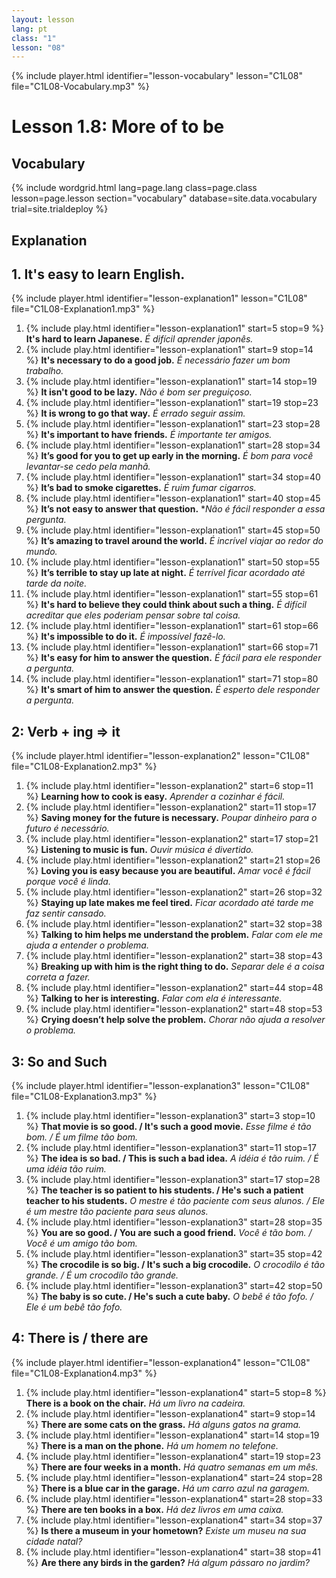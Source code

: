 ```yaml
---
layout: lesson
lang: pt
class: "1"
lesson: "08"
---
```



{% include player.html identifier="lesson-vocabulary" lesson="C1L08" file="C1L08-Vocabulary.mp3" %}

# Lesson 1.8: More of to be 


## Vocabulary

{% include wordgrid.html lang=page.lang
		class=page.class 
		lesson=page.lesson 
		section="vocabulary"
		database=site.data.vocabulary 
		trial=site.trialdeploy %}


## Explanation

## 1. It's easy to learn English.

{% include player.html identifier="lesson-explanation1" lesson="C1L08" file="C1L08-Explanation1.mp3" %}


1. {% include play.html identifier="lesson-explanation1" start=5 stop=9 %} **It's hard to learn Japanese.** *É difícil aprender japonês.*  
2. {% include play.html identifier="lesson-explanation1" start=9 stop=14 %} **It's necessary to do a good job.** *É necessário fazer um bom trabalho.*
3. {% include play.html identifier="lesson-explanation1" start=14 stop=19 %} **It isn't good to be lazy.** *Não é bom ser preguiçoso.*
4. {% include play.html identifier="lesson-explanation1" start=19 stop=23 %} **It is wrong to go that way.** *É errado seguir assim.*
5. {% include play.html identifier="lesson-explanation1" start=23 stop=28 %} **It's important to have friends.** *É importante ter amigos.*
6. {% include play.html identifier="lesson-explanation1" start=28 stop=34 %} **It’s good for you to get up early in the morning.** *É bom para você levantar-se cedo pela manhã.*
7. {% include play.html identifier="lesson-explanation1" start=34 stop=40 %} **It’s bad to smoke cigarettes.** *É ruim fumar cigarros.*
8. {% include play.html identifier="lesson-explanation1" start=40 stop=45 %} **It’s not easy to answer that question.** **Não é fácil responder a essa pergunta.*
9. {% include play.html identifier="lesson-explanation1" start=45 stop=50 %} **It’s amazing to travel around the world.** *É incrível viajar ao redor do mundo.* 
10. {% include play.html identifier="lesson-explanation1" start=50 stop=55 %} **It’s terrible to stay up late at night.** *É terrível ficar acordado até tarde da noite.*
11. {% include play.html identifier="lesson-explanation1" start=55 stop=61 %} **It's hard to believe they could think about such a thing.** *É difícil acreditar que eles poderiam pensar sobre tal coisa.*
12. {% include play.html identifier="lesson-explanation1" start=61 stop=66 %} **It's impossible to do it.** *É impossível fazê-lo.*
13. {% include play.html identifier="lesson-explanation1" start=66 stop=71 %} **It's easy for him to answer the question.** *É fácil para ele responder a pergunta.*
14. {% include play.html identifier="lesson-explanation1" start=71 stop=80 %} **It's smart of him to answer the question.** *É esperto dele responder a pergunta.*



## 2: Verb + ing => it

{% include player.html identifier="lesson-explanation2" lesson="C1L08" file="C1L08-Explanation2.mp3" %}

1. {% include play.html identifier="lesson-explanation2" start=6 stop=11 %} **Learning how to cook is easy.** *Aprender a cozinhar é fácil.*
2. {% include play.html identifier="lesson-explanation2" start=11 stop=17 %} **Saving money for the future is necessary.** *Poupar dinheiro para o futuro é necessário.*
3. {% include play.html identifier="lesson-explanation2" start=17 stop=21 %} **Listening to music is fun.**  *Ouvir música é divertido.*
4. {% include play.html identifier="lesson-explanation2" start=21 stop=26 %} **Loving you is easy because you are beautiful.** *Amar você é fácil porque você é linda.*
5. {% include play.html identifier="lesson-explanation2" start=26 stop=32 %} **Staying up late makes me feel tired.** *Ficar acordado até tarde me faz sentir cansado.*
6. {% include play.html identifier="lesson-explanation2" start=32 stop=38 %} **Talking to him helps me understand the problem.** *Falar com ele me ajuda a entender o problema.*
7. {% include play.html identifier="lesson-explanation2" start=38 stop=43 %} **Breaking up with him is the right thing to do.** *Separar dele é a coisa correta a fazer.*
8. {% include play.html identifier="lesson-explanation2" start=44 stop=48 %} **Talking to her is interesting.** *Falar com ela é interessante.*
9. {% include play.html identifier="lesson-explanation2" start=48 stop=53 %} **Crying doesn’t help solve the problem.** *Chorar não ajuda a resolver o problema.*

## 3: So and Such  

{% include player.html identifier="lesson-explanation3" lesson="C1L08" file="C1L08-Explanation3.mp3" %}



1. {% include play.html identifier="lesson-explanation3" start=3 stop=10 %} **That movie is so good. / It's such a good movie.** *Esse filme é tão bom. / É um filme tão bom.*
2. {% include play.html identifier="lesson-explanation3" start=11 stop=17 %} **The idea is so bad. / This is such a bad idea.** *A idéia é tão ruim. / É uma idéia tão ruim.*
3. {% include play.html identifier="lesson-explanation3" start=17 stop=28 %} **The teacher is so patient to his students. / He's such a patient teacher to his students.** *O mestre é tão paciente com seus alunos. / Ele é um mestre tão paciente para seus alunos.*
4. {% include play.html identifier="lesson-explanation3" start=28 stop=35 %} **You are so good. / You are such a good friend.** *Você é tão bom. / Você é um amigo tão bom.*
5. {% include play.html identifier="lesson-explanation3" start=35 stop=42 %} **The crocodile is so big. / It's such a big crocodile.** *O crocodilo é tão grande. / 
É um crocodilo tão grande.*
6. {% include play.html identifier="lesson-explanation3" start=42 stop=50 %} **The baby is so cute. / He's such a cute baby.** *O bebê é tão fofo. / Ele é um bebê tão fofo.*


## 4: There is / there are 

{% include player.html identifier="lesson-explanation4" lesson="C1L08" file="C1L08-Explanation4.mp3" %}


1. {% include play.html identifier="lesson-explanation4" start=5 stop=8 %} **There is a book on the chair.** *Há um livro na cadeira.*
2. {% include play.html identifier="lesson-explanation4" start=9 stop=14 %} **There are some cats on the grass.** *Há alguns gatos na grama.*
3. {% include play.html identifier="lesson-explanation4" start=14 stop=19 %} **There is a man on the phone.** *Há um homem no telefone.*
4. {% include play.html identifier="lesson-explanation4" start=19 stop=23 %} **There are four weeks in a month.** *Há quatro semanas em um mês.*
5. {% include play.html identifier="lesson-explanation4" start=24 stop=28 %} **There is a blue car in the garage.** *Há um carro azul na garagem.*
6. {% include play.html identifier="lesson-explanation4" start=28 stop=33 %} **There are ten books in a box.** *Há dez livros em uma caixa.*
7. {% include play.html identifier="lesson-explanation4" start=34 stop=37 %} **Is there a museum in your hometown?** *Existe um museu na sua cidade natal?*
8. {% include play.html identifier="lesson-explanation4" start=38 stop=41 %} **Are there any birds in the garden?** *Há algum pássaro no jardim?*
